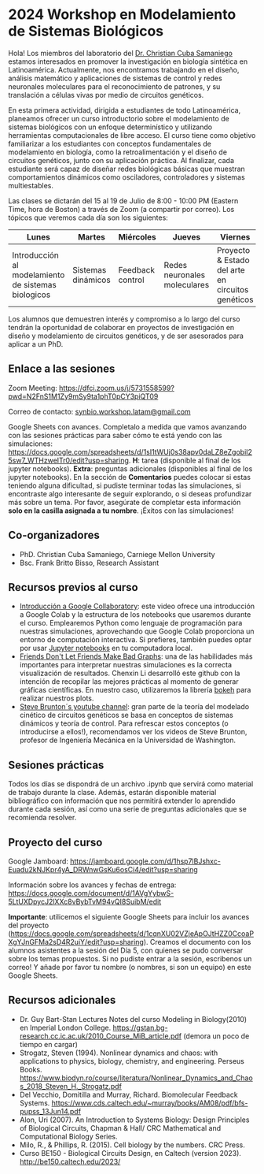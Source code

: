 # 2024 Workshop en Modelamiento de Sistemas Biológicos
Hola! Los miembros del laboratorio del [Dr. Christian Cuba Samaniego](https://christiansami.wixsite.com/cecubasamaniego) estamos interesados en promover la investigación en biología sintética en Latinoamérica. Actualmente, nos encontramos trabajando en el diseño, análisis matemático y aplicaciones de sistemas de control y redes neuronales moleculares para el reconocimiento de patrones, y su translación a células vivas por medio de circuitos genéticos.

En esta primera actividad, dirigida a estudiantes de todo Latinoamérica, planeamos ofrecer un curso introductorio sobre el modelamiento de sistemas biológicos con un enfoque determinístico y utilizando herramientas computacionales de libre acceso. El curso tiene como objetivo familiarizar a los estudiantes con conceptos fundamentales de modelamiento en biología, como la retroalimentación y el diseño de circuitos genéticos, junto con su aplicación práctica. Al finalizar, cada estudiante será capaz de diseñar redes biológicas básicas que muestran comportamientos dinámicos como osciladores, controladores y sistemas multiestables. 

Las clases se dictarán del 15 al 19 de Julio de 8:00 - 10:00 PM (Eastern Time, hora de Boston) a través de Zoom (a compartir por correo). Los tópicos que veremos cada día son los siguientes:

| Lunes                                                | Martes             | Miércoles        | Jueves                       | Viernes                                           |
|------------------------------------------------------|--------------------|------------------|------------------------------|---------------------------------------------------|
| Introducción al modelamiento  de sistemas biologicos | Sistemas dinámicos | Feedback control | Redes neuronales moleculares | Proyecto & Estado del arte en circuitos genéticos |

Los alumnos que demuestren interés y compromiso a lo largo del curso tendrán la oportunidad de colaborar en proyectos de investigación en diseño y modelamiento de circuitos genéticos, y de ser asesorados para aplicar a un PhD. 

## Enlace a las sesiones

Zoom Meeting: https://dfci.zoom.us/j/5731558599?pwd=N2FnS1M1Zy9mSy9ta1phT0pCY3piQT09

Correo de contacto: synbio.workshop.latam@gmail.com

Google Sheets con avances. Completalo a medida que vamos avanzando con las sesiones prácticas para saber cómo te está yendo con las simulaciones: https://docs.google.com/spreadsheets/d/1sI1tWUj0s38apv0daLZ8eZgobiI25sw7_WTHzweITr0/edit?usp=sharing. **H**: tarea (disponible al final de los jupyter notebooks). **Extra**: preguntas adicionales (disponibles al final de los jupyter notebooks). En la sección de **Comentarios** puedes colocar si estas teniendo alguna dificultad, si pudiste terminar todas las simulaciones, si encontraste algo interesante de seguir explorando, o si deseas profundizar más sobre un tema. Por favor, asegúrate de completar esta información **solo en la casilla asignada a tu nombre**. ¡Éxitos con las simulaciones!

## Co-organizadores

* PhD. Christian Cuba Samaniego, Carniege Mellon University
* Bsc. Frank Britto Bisso, Research Assistant

## Recursos previos al curso

* [Introducción a Google Collaboratory](https://www.youtube.com/watch?v=inN8seMm7UI): este video ofrece una introducción a Google Colab y la estructura de los notebooks que usaremos durante el curso. Emplearemos Python como lenguaje de programación para nuestras simulaciones, aprovechando que Google Colab proporciona un entorno de computación interactiva. Si prefieres, también puedes optar por usar [Jupyter notebooks](https://jupyter.org) en tu computadora local.
* [Friends Don't Let Friends Make Bad Graphs](https://github.com/cxli233/FriendsDontLetFriends): una de las habilidades más importantes para interpretar nuestras simulaciones es la correcta visualización de resultados. Chenxin Li desarrolló este github con la intención de recopilar las mejores prácticas al momento de generar gráficas científicas. En nuestro caso, utilizaremos la librería [bokeh](https://bokeh.org) para realizar nuestros plots.
* [Steve Brunton´s youtube channel](https://www.youtube.com/watch?v=9fQkLQZe3u8&list=PLMrJAkhIeNNTYaOnVI3QpH7jgULnAmvPA): gran parte de la teoría del modelado cinético de circuitos genéticos se basa en conceptos de sistemas dinámicos y teoría de control. Para refrescar estos conceptos (o introducirse a ellos!), recomendamos ver los videos de Steve Brunton, profesor de Ingeniería Mecánica en la Universidad de Washington.

## Sesiones prácticas

Todos los días se dispondrá de un archivo .ipynb que servirá como material de trabajo durante la clase. Además, estarán disponible material bibliográfico con información que nos permitirá extender lo aprendido durante cada sesión, así como una serie de preguntas adicionales que se recomienda resolver. 

## Proyecto del curso

Google Jamboard: https://jamboard.google.com/d/1hsp7lBJshxc-Euadu2kNJKpr4yA_DRWnwGsKu6osCi4/edit?usp=sharing

Información sobre los avances y fechas de entrega: https://docs.google.com/document/d/1AVgYybwS-5LtUXDpycJ2lXXc8vBybTvM94vQI8SuibM/edit

**Importante**: utilicemos el siguiente Google Sheets para incluir los avances del proyecto (https://docs.google.com/spreadsheets/d/1cqnXU02VZjeApOJtHZZ0CcoaPXgYJnGFMa2sD4R2uiY/edit?usp=sharing). Creamos el documento con los alumnos asistentes a la sesión del Día 5, con quienes se pudo conversar sobre los temas propuestos. Si no pudiste entrar a la sesión, escribenos un correo! Y añade por favor tu nombre (o nombres, si son un equipo) en este Google Sheets.

## Recursos adicionales

* Dr. Guy Bart-Stan Lectures Notes del curso Modeling in Biology(2010) en Imperial London College. https://gstan.bg-research.cc.ic.ac.uk/2010_Course_MiB_article.pdf (demora un poco de tiempo en cargar)
* Strogatz, Steven (1994). Nonlinear dynamics and chaos: with applications to physics, biology, chemistry, and engineering. Perseus Books. https://www.biodyn.ro/course/literatura/Nonlinear_Dynamics_and_Chaos_2018_Steven_H._Strogatz.pdf
* Del Vecchio, Domitilla and Murray, Richard. Biomolecular Feedback Systems. https://www.cds.caltech.edu/~murray/books/AM08/pdf/bfs-pupss_13Jun14.pdf
* Alon, Uri (2007). An Introduction to Systems Biology: Design Principles of Biological Circuits, Chapman & Hall/ CRC Mathematical and Computational Biology Series.
* Milo, R., & Phillips, R. (2015). Cell biology by the numbers. CRC Press.
* Curso BE150 - Biological Circuits Design, en Caltech (version 2023). http://be150.caltech.edu/2023/

